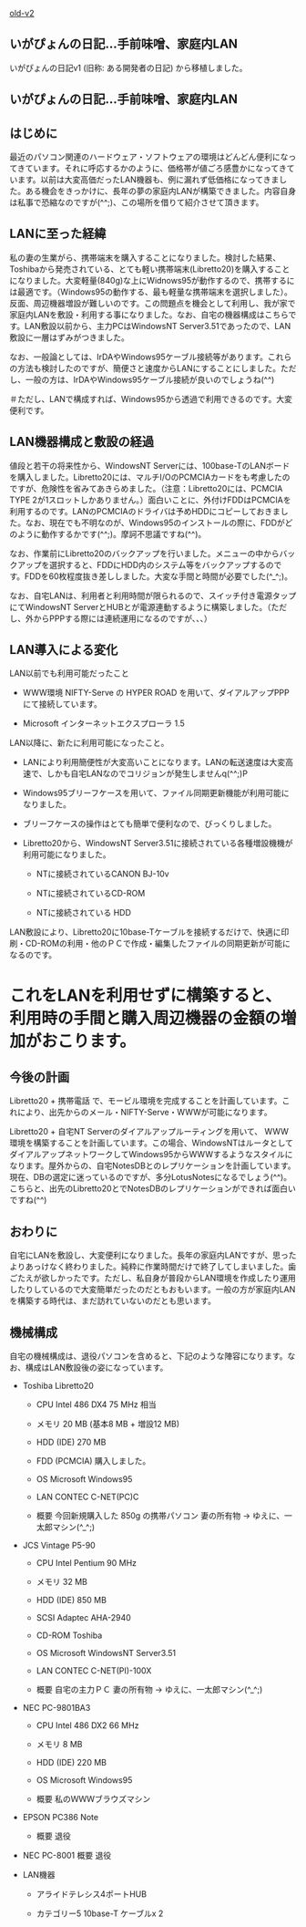 [old-v2](ig960830-orig.html)

## いがぴょんの日記...手前味噌、家庭内LAN

いがぴょんの日記v1 (旧称: ある開発者の日記) から移植しました。


## いがぴょんの日記...手前味噌、家庭内LAN

## はじめに

最近のパソコン関連のハードウェア・ソフトウェアの環境はどんどん便利になってきています。それに呼応するかのように、価格帯が値ごろ感豊かになってきています。以前は大変高価だったLAN機器も、例に漏れず低価格になってきました。ある機会をきっかけに、長年の夢の家庭内LANが構築できました。内容自身は私事で恐縮なのですが(^^;)、この場所を借りて紹介させて頂きます。

## LANに至った経緯

私の妻の生業がら、携帯端末を購入することになりました。検討した結果、Toshibaから発売されている、とても軽い携帯端末(Libretto20)を購入することになりました。大変軽量(840g)な上にWidnows95が動作するので、携帯するには最適です。（Windows95の動作する、最も軽量な携帯端末を選択しました）。反面、周辺機器増設が難しいのです。この問題点を機会として利用し、我が家で家庭内LANを敷設・利用する事になりました。なお、自宅の機器構成はこちらです。LAN敷設以前から、主力PCはWindowsNT
Server3.51であったので、LAN敷設に一層はずみがつきました。

なお、一般論としては、IrDAやWindows95ケーブル接続等があります。これらの方法も検討したのですが、簡便さと速度からLANにすることにしました。ただし、一般の方は、IrDAやWindows95ケーブル接続が良いのでしょうね(^^)

＃ただし、LANで構成すれば、Windows95から透過で利用できるのです。大変便利です。 

## LAN機器構成と敷設の経過

値段と若干の将来性から、WindowsNT Serverには、100base-TのLANボードを購入しました。Libretto20には、マルチI/OのPCMCIAカードをも考慮したのですが、危険性を省みてあきらめました。（注意：Libretto20には、PCMCIA
TYPE 2が1スロットしかありません。）面白いことに、外付けFDDはPCMCIAを利用するのです。LANのPCMCIAのドライバは予めHDDにコピーしておきました。なお、現在でも不明なのが、Windows95のインストールの際に、FDDがどのように動作するかです(^^;)。摩訶不思議ですね(^^)。

なお、作業前にLibretto20のバックアップを行いました。メニューの中からバックアップを選択すると、FDDにHDD内のシステム等をバックアップするのです。FDDを60枚程度抜き差ししました。大変な手間と時間が必要でした(^_^;)。

なお、自宅LANは、利用者と利用時間が限られるので、スイッチ付き電源タップにてWindowsNT ServerとHUBとが電源連動するように構築しました。（ただし、外からPPPする際には連続運用になるのですが、、、）

## LAN導入による変化

LAN以前でも利用可能だったこと


* WWW環境
  NIFTY-Serve の HYPER ROAD を用いて、ダイアルアップPPPにて接続しています。
  
* Microsoft インターネットエクスプローラ 1.5

LAN以降に、新たに利用可能になったこと。


* LANにより利用簡便性が大変高いことになります。LANの転送速度は大変高速で、しかも自宅LANなのでコリジョンが発生しませんq(^^;)P
  
* Windows95ブリーフケースを用いて、ファイル同期更新機能が利用可能になりました。
  
* ブリーフケースの操作はとても簡単で便利なので、びっくりしました。
  
* Libretto20から、WindowsNT Server3.51に接続されている各種増設機機が利用可能になりました。
  

  * NTに接続されているCANON BJ-10v
    
  * NTに接続されているCD-ROM
    
  * NTに接続されている HDD
  

LAN敷設により、Libretto20に10base-Tケーブルを接続するだけで、快適に印刷・CD-ROMの利用・他のＰＣで作成・編集したファイルの同期更新が可能になるのです。
# これをLANを利用せずに構築すると、利用時の手間と購入周辺機器の金額の増加がおこります。 

## 今後の計画

Libretto20 + 携帯電話 で、モービル環境を完成することを計画しています。これにより、出先からのメール・NIFTY-Serve・WWWが可能になります。

Libretto20 + 自宅NT Serverのダイアルアップルーティングを用いて、 WWW環境を構築することを計画しています。この場合、WindowsNTはルータとしてダイアルアップネットワークしてWindows95からWWWするようなスタイルになります。屋外からの、自宅NotesDBとのレプリケーションを計画しています。現在、DBの選定に迷っているのですが、多分LotusNotesになるでしょう(^^)。こちらと、出先のLibretto20とでNotesDBのレプリケーションができれば面白いですね(^^)

## おわりに

自宅にLANを敷設し、大変便利になりました。長年の家庭内LANですが、思ったよりあっけなく終わりました。純粋に作業時間だけで終了してしまいました。歯ごたえが欲しかったです。ただし、私自身が普段からLAN環境を作成したり運用したりしているので大変簡単だったのだともおもいます。一般の方が家庭内LANを構築する時代は、まだ訪れていないのだとも思います。

## 機械構成

自宅の機械構成は、退役パソコンを含めると、下記のような陣容になります。なお、構成はLAN敷設後の姿になっています。


* Toshiba Libretto20
  

  * CPU Intel 486 DX4 75 MHz 相当
    
  * メモリ 20 MB (基本8 MB + 増設12 MB)
    
  * HDD (IDE) 270 MB
    
  * FDD (PCMCIA) 購入しました。
    
  * OS Microsoft Windows95
    
  * LAN CONTEC C-NET(PC)C
    
  * 概要 今回新規購入した 850g の携帯パソコン 妻の所有物
    → ゆえに、一太郎マシン(^_^;)
  

  
* JCS Vintage P5-90
  

  * CPU Intel Pentium 90 MHz
    
  * メモリ 32 MB
    
  * HDD (IDE) 850 MB
    
  * SCSI Adaptec AHA-2940
    
  * CD-ROM Toshiba
    
  * OS Microsoft WindowsNT Server3.51
    
  * LAN CONTEC C-NET(PI)-100X
    
  * 概要 自宅の主力ＰＣ 妻の所有物
    → ゆえに、一太郎マシン(^_^;)
  

  
* NEC PC-9801BA3
  

  * CPU Intel 486 DX2 66 MHz
    
  * メモリ 8 MB
    
  * HDD (IDE) 220 MB
    
  * OS Microsoft Windows95
    
  * 概要 私のＷＷＷブラウズマシン
  

  
* EPSON PC386 Note
  

  * 概要 退役
  

  
* NEC PC-8001
  概要 退役
  
* LAN機器
  

  * アライドテレシス4ポートHUB
    
  * カテゴリー5 10base-T ケーブルx 2